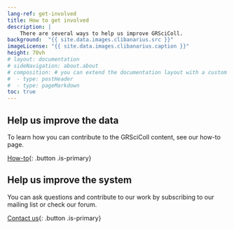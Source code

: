 ```yaml
---
lang-ref: get-involved
title: How to get involved
description: |
    There are several ways to help us improve GRSciColl.
background:  "{{ site.data.images.clibanarius.src }}"
imageLicense: "{{ site.data.images.clibanarius.caption }}"
height: 70vh
# layout: documentation
# sideNavigation: about.about
# composition: # you can extend the documentation layout with a custom composition
#  - type: postHeader
#  - type: pageMarkdown
toc: true
---
```


## Help us improve the data

To learn how you can contribute to the GRSciColl content, see our how-to page.

[How-to](/how-to){: .button .is-primary}

## Help us improve the system

You can ask questions and contribute to our work by subscribing to our mailing list or check our forum.

[Contact us](/contact){: .button .is-primary}
